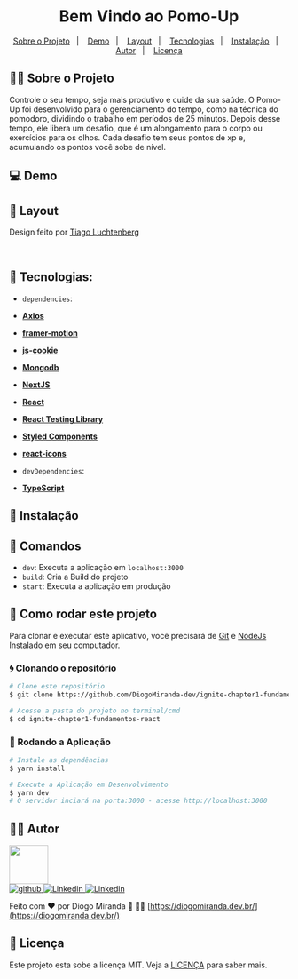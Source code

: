 <!-- <h1 align="center">
🚧 pomo-up | Em Construção 🚧
</h1> -->

<h1 align="center">
  Bem Vindo ao Pomo-Up
</h1>

<p align="center">
  <a href="#page_facing_up-sobre-o-projeto">Sobre o Projeto</a>&nbsp;&nbsp;&nbsp;|&nbsp;&nbsp;&nbsp;
  <a href="#computer-demo">Demo</a>&nbsp;&nbsp;&nbsp;|&nbsp;&nbsp;&nbsp;
  <a href="#art-layout">Layout</a>&nbsp;&nbsp;&nbsp;|&nbsp;&nbsp;&nbsp;
  <a href="#hammer-Tecnologias">Tecnologias</a>&nbsp;&nbsp;&nbsp;|&nbsp;&nbsp;&nbsp;
  <a href="#blue_book-instalação">Instalação</a>&nbsp;&nbsp;&nbsp;|&nbsp;&nbsp;&nbsp;
  <a href="#astronaut-Autor">Autor</a>&nbsp;&nbsp;&nbsp;|&nbsp;&nbsp;&nbsp;
  <a href="#memo-Licença">Licença</a>
</p>

<!-- ## :information_source: O que é Next Level Week?

O [NLW](https://nextlevelweek.com/inscricao/1) é uma semana prática com muito código, desafios, network e com um único objetivo: levá-lo ao próximo nível.
Através do método da [Rocketseat](https://nextlevelweek.com/inscricao/1), você aprenderá novas ferramentas, tecnologias e descobrirá hacks que irão impulsionar sua carreira.
Um evento online e totalmente gratuito que o ajudará a dar o próximo passo na sua evolução como desenvolvedor.
 -->

## :page_facing_up:🚀 Sobre o Projeto
Controle o seu tempo, seja mais produtivo e cuide da sua saúde. O Pomo-Up foi desenvolvido para o gerenciamento do tempo, como na técnica do pomodoro, dividindo o trabalho em períodos de 25 minutos. Depois desse tempo, ele libera um desafio, que é um alongamento para o corpo ou exercícios para os olhos. Cada desafio tem seus pontos de xp e, acumulando os pontos você sobe de nível.

## :computer: Demo

## :art: Layout
Design feito por [Tiago Luchtenberg](https://www.instagram.com/tiagoluchtenberg/)

<!-- ### Web -->
<!-- <h4 align="center">
  <img alt="ExampleWeb" title="ExampleWeb" src=".github/readme/moveit.gif" width="700px" />
</h4> -->

<!-- #### Theme Dark -->

<!-- <h4 align="center">
  <img alt="home-dark" title="home-dark" src=".github/readme/home-dark.png" width="400px" />
  <img alt="dashboard-dark" title="dashboard-dark" src=".github/readme/dashboard-dark.png" width="400px" />
  <img alt="challenges-dark" title="challenges-dark" src=".github/readme/challenges-dark.png" width="400px" />
  <img alt="challenges-completed-dark" title="challenges-completed-dark" src=".github/readme/challenges-completed-dark.png" width="400px" />
  <img alt="leaderboard" title="leaderboard" src=".github/readme/leaderboard-dark.png" width="400px" />
</h4> -->

<!-- #### Theme Light -->

<!-- <h4 align="center">
  <img alt="home-light" title="home-light" src=".github/readme/home-light.png" width="400px" />
  <img alt="dashboard-light" title="dashboard-light" src=".github/readme/dashboard-light.png" width="400px" />
  <img alt="challenges-light" title="challenges-light" src=".github/readme/challenges-light.png" width="400px" />
  <img alt="challenges-completed-light" title="challenges-completed-light" src=".github/readme/challenges-completed-light.png" width="400px" />
  <img alt="leaderboard" title="leaderboard" src=".github/readme/leaderboard-light.png" width="400px" />
</h4> -->
<!-- ### Mobile -->
<!-- 
<h4 align="center">
  <img alt="ExampleMobile" title="ExampleMobile" src=".github/readme/mobile.gif" width="200px" />
  <img alt="ExampleMobile" title="ExampleMobile" src=".github/readme/mobile-dark.jpeg" width="200px" />
  <img alt="ExampleMobile" title="ExampleMobile" src=".github/readme/mobile-light.jpeg" width="200px" />
  <!-- <img alt="ExampleMobile" title="ExampleMobile" src=".github/app-detail.jpg" width="200px" /> -->
<!-- </h4> -->

<br/>

<!-- ## :tada: Melhorias na Aplicação

    -Adicionado api serverless na aplicação;
    -Adicionado autenticação com github via Auth0;
    -Adicionado Firebase para efetuar autenticação;
    -Adicionado mongodb para salvar informações;
    -Adicionado pagina de Leaderboard na aplicação;
    -Adicionado theme dark na aplicação;
    -Adicionado save theme no localStorage;
    -Adicionado Switch para alterar os themes;
    -Adicionado Toast como notificação;
    -Adicionado Test com Jest;
    -Adicionado storybook para os component;
    -Adicionado opção de PWA na aplicação;
    -Adicionado Ícones para representar os botões;
    -Adicionado uma SideBar
    -Adicionado component para SEO;
    -Efetuado diversos ajustes no designer da aplicação;
    -Efetuado ajustes para o mobile e PWA;

## 🎖 Milestone

    -Melhorar a SSR da aplicação
    -Ajustar autenticação no Mobile
    -Ajustar designer do app para Mobile
    -Adicionar compartilhar com Redes Sociais
    -Concluir os testes
    -Ajustes no Storybook -->

## :hammer: Tecnologias:

- `dependencies`:
- **[Axios](https://github.com/axios/axios)**
- **[framer-motion](https://www.framer.com/motion/)**
- **[js-cookie](https://github.com/js-cookie/js-cookie)**
- **[Mongodb](https://www.mongodb.com/)**
- **[NextJS](https://nextjs.org/)**
- **[React](https://pt-br.reactjs.org/docs/create-a-new-react-app.html)**
- **[React Testing Library](https://testing-library.com/docs/react-testing-library/intro)**
- **[Styled Components](https://styled-components.com/)**
- **[react-icons](https://react-icons.github.io/react-icons/)**

- `devDependencies`:
- **[TypeScript](https://www.typescriptlang.org/)**

<!-- 
- **[babel](https://babeljs.io/)**
- **[webpack](https://webpack.js.org/)**
- **[node-sass](https://github.com/sass/node-sass)**
- **[json-server](https://github.com/typicode/json-server)**
- **[react-feather](https://github.com/feathericons/react-feather)**
- **[immer](https://immerjs.github.io/immer/)**
- **[react-redux](https://react-redux.js.org/)**
- **[react-saga](https://github.com/redux-saga/redux-saga)**
- **[react-modal](https://github.com/reactjs/react-modal)**
- **[Polished](https://polished.js.org/)**
- **[react-toastify](https://github.com/fkhadra/react-toastify)**
- **[miragejs](https://miragejs.com/)**
- **[Firebase](https://firebase.google.com/?hl=pt-br)**
- **[Jest](https://jestjs.io/)**
- **[Storybook](https://storybook.js.org/)**
- **[Eslint](https://eslint.org/)**
- **[Prettier](https://prettier.io/)**
- **[Husky](https://github.com/typicode/husky)**
- **[PlopJS](https://plopjs.com/)**
- **[Styled-Icons](https://styled-icons.js.org/)**
 -->

## :blue_book: Instalação
## 🔎 Comandos

- `dev`: Executa a aplicação em `localhost:3000`
- `build`: Cria a Build do projeto
- `start`: Executa a aplicação em produção
<!-- - `test`: Executa **Jest** para testar todos os componentes e páginas -->
<!-- - `eject`: Executa **Jest** em watch mode -->
<!-- - `server`: Executa o servidor fake `localhost:3333` -->

## 🚀 Como rodar este projeto

Para clonar e executar este aplicativo, você precisará de [Git](https://git-scm.com) e [NodeJs](https://nodejs.org/en/) Instalado em seu computador.

### 🌀 Clonando o repositório

```bash
# Clone este repositório
$ git clone https://github.com/DiogoMiranda-dev/ignite-chapter1-fundamentos-react.git

# Acesse a pasta do projeto no terminal/cmd
$ cd ignite-chapter1-fundamentos-react
```

### 🎲 Rodando a Aplicação

```bash
# Instale as dependências
$ yarn install

# Execute a Aplicação em Desenvolvimento
$ yarn dev
# O servidor inciará na porta:3000 - acesse http://localhost:3000

```
<!-- # Execute o server fake
$ yarn server
# O servidor inciará na porta:3333 - acesse http://localhost:3333 -->

<!-- ### 💾 Comandos Úteis

```bash
#Rodar os testes
$ yarn test
``` -->


<!--
### 📁 Configuração .ENV

 ```bash
#adicionado .env.example no projeto, lembrar de adicionar as variáveis de ambiente conforme o exemplo

# FIREBASE
NEXT_PUBLIC_APIKEY=
NEXT_PUBLIC_AUTHDOMAIN=
NEXT_PUBLIC_PROJECTID=
NEXT_PUBLIC_STORAGEBUCKET=
NEXT_PUBLIC_MESSAGINGSENDERID=
NEXT_PUBLIC_APPID=
NEXT_PUBLIC_MEASUREMENTID=

# MONGODB
MONGODB_URI=

# API URLS
BASE_URL=

```
 -->
## :astronaut: Autor

<a href="https://github.com/DiogoMiranda-dev/">
 <img src="https://avatars.githubusercontent.com/u/29265016?v=4" width="70px;" alt=""/>
 <br />
  <img alt="github" src="https://img.shields.io/badge/-DiogoMiranda--dev-9871F5?label=Github&logo=github&style=flat-square">
</a>
<a href="https://www.linkedin.com/in/diogo-miranda-2233657a/">
  <img alt="Linkedin" src="https://img.shields.io/badge/-Diogo%20Miranda-9871F5?label=Linkedin&logo=linkedin&style=flat-square">
</a>
<a href="https://www.instagram.com/diogomiranda.dev/">
  <img alt="Linkedin" src="https://img.shields.io/badge/-diogomiranda.dev-9871F5?label=Instagram&logo=instagram&style=flat-square">
</a>

Feito com ❤️ por Diogo Miranda  🥇 :astronaut:  [https://diogomiranda.dev.br/](https://diogomiranda.dev.br/)


## :memo: Licença

Este projeto esta sobe a licença MIT. Veja a [LICENÇA](https://opensource.org/licenses/MIT) para saber mais.
